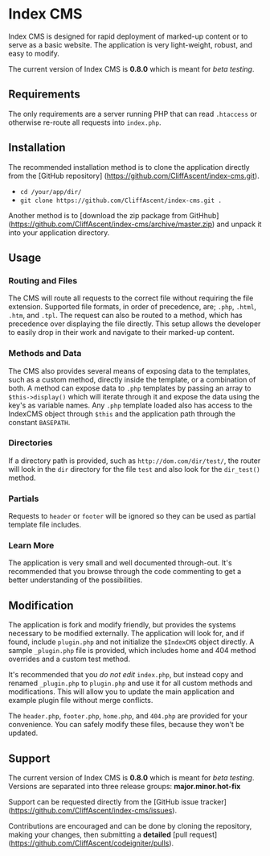
# Index CMS

Index CMS is designed for rapid deployment of marked-up content or to serve as a basic website. The application is very light-weight, robust, and easy to modify.

The current version of Index CMS is **0.8.0** which is meant for *beta testing*.


## Requirements

The only requirements are a server running PHP that can read `.htaccess` or otherwise re-route all requests into `index.php`.


## Installation

The recommended installation method is to clone the application directly from the [GitHub repository] (https://github.com/CliffAscent/index-cms.git).
+ `cd /your/app/dir/`
+ `git clone https://github.com/CliffAscent/index-cms.git .`

Another method is to [download the zip package from GitHhub] (https://github.com/CliffAscent/index-cms/archive/master.zip) and unpack it into your application directory.


## Usage

### Routing and Files
The CMS will route all requests to the correct file without requiring the file extension. Supported file formats, in order of precedence, are; `.php`, `.html`, `.htm`, and `.tpl`. The request can also be routed to a method, which has precedence over displaying the file directly. This setup allows the developer to easily drop in their work and navigate to their marked-up content.

### Methods and Data
The CMS also provides several means of exposing data to the templates, such as a custom method, directly inside the template, or a combination of both. A method can expose data to `.php` templates by passing an array to `$this->display()` which will iterate through it and expose the data using the key's as variable names. Any `.php` template loaded also has access to the IndexCMS object through `$this` and the application path through the constant `BASEPATH`.

### Directories
If a directory path is provided, such as `http://dom.com/dir/test/`, the router will look in the `dir` directory for the file `test` and also look for the `dir_test()` method.

### Partials
Requests to `header` or `footer` will be ignored so they can be used as partial template file includes.

### Learn More
The application is very small and well documented through-out. It's recommended that you browse through the code commenting to get a better understanding of the possibilities.


## Modification

The application is fork and modify friendly, but provides the systems necessary to be modified externally. The application will look for, and if found, include `plugin.php` and not initialize the `$IndexCMS` object directly. A sample `_plugin.php` file is provided, which includes home and 404 method overrides and a custom test method.

It's recommended that you *do not edit* `index.php`, but instead copy and renamed `_plugin.php` to `plugin.php` and use it for all custom methods and modifications. This will allow you to update the main application and example plugin file without merge conflicts.

The `header.php`, `footer.php`, `home.php`, and `404.php` are provided for your convenience. You can safely modify these files, because they won't be updated.


## Support

The current version of Index CMS is **0.8.0** which is meant for *beta testing*. Versions are separated into three release groups: **major.minor.hot-fix**

Support can be requested directly from the [GitHub issue tracker] (https://github.com/CliffAscent/index-cms/issues).

Contributions are encouraged and can be done by cloning the repository, making your changes, then submitting a **detailed** [pull request] (https://github.com/CliffAscent/codeigniter/pulls).

